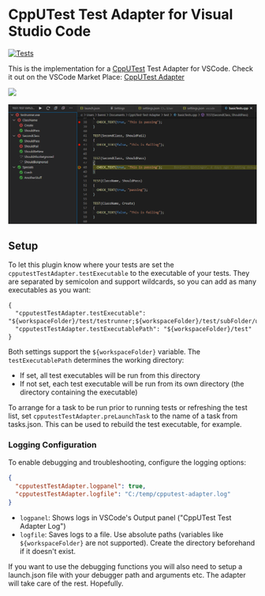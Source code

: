 # CppUTest Test Adapter for Visual Studio Code

[![Tests](https://github.com/bneumann/CppUTest-Test-Adapter/actions/workflows/unit_tests.yml/badge.svg?branch=master)](https://github.com/bneumann/CppUTest-Test-Adapter/actions/workflows/unit_tests.yml)

This is the implementation for a [CppUTest](https://cpputest.github.io/) Test Adapter for VSCode. Check it out on the VSCode Market Place: [CppUTest Adapter](https://marketplace.visualstudio.com/items?itemName=bneumann.cpputest-test-adapter)

<a href="https://ko-fi.com/B0B836FAL"><img src="img/kofi.png" height="40"></a>

![tests](img/tests.png)

## Setup

To let this plugin know where your tests are set the ```cpputestTestAdapter.testExecutable``` to the executable of your tests. They are separated by semicolon and support wildcards, so you can add as many executables as you want:
```
{
  "cpputestTestAdapter.testExecutable": "${workspaceFolder}/test/testrunner;${workspaceFolder}/test/subFolder/ut_*",
  "cpputestTestAdapter.testExecutablePath": "${workspaceFolder}/test"
}
```

Both settings support the ```${workspaceFolder}``` variable. The ```testExecutablePath``` determines the working directory:
- If set, all test executables will be run from this directory
- If not set, each test executable will be run from its own directory (the directory containing the executable)

To arrange for a task to be run prior to running tests or refreshing the test list, set ```cpputestTestAdapter.preLaunchTask``` to the name of a task from tasks.json. This can be used to rebuild the test executable, for example.

### Logging Configuration

To enable debugging and troubleshooting, configure the logging options:
```json
{
  "cpputestTestAdapter.logpanel": true,
  "cpputestTestAdapter.logfile": "C:/temp/cpputest-adapter.log"
}
```

- ```logpanel```: Shows logs in VSCode's Output panel ("CppUTest Test Adapter Log")
- ```logfile```: Saves logs to a file. Use absolute paths (variables like ```${workspaceFolder}``` are not supported). Create the directory beforehand if it doesn't exist.

If you want to use the debugging functions you will also need to setup a launch.json file with your debugger path and arguments etc. The adapter will take care of the rest. Hopefully.



